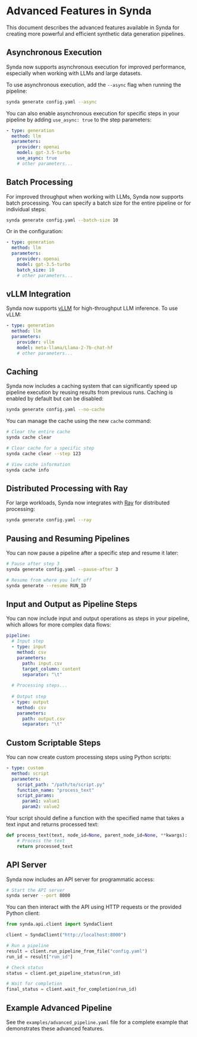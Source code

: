 # Advanced Features in Synda

This document describes the advanced features available in Synda for creating more powerful and efficient synthetic data generation pipelines.

## Asynchronous Execution

Synda now supports asynchronous execution for improved performance, especially when working with LLMs and large datasets.

To use asynchronous execution, add the `--async` flag when running the pipeline:

```bash
synda generate config.yaml --async
```

You can also enable asynchronous execution for specific steps in your pipeline by adding `use_async: true` to the step parameters:

```yaml
- type: generation
  method: llm
  parameters:
    provider: openai
    model: gpt-3.5-turbo
    use_async: true
    # other parameters...
```

## Batch Processing

For improved throughput when working with LLMs, Synda now supports batch processing. You can specify a batch size for the entire pipeline or for individual steps:

```bash
synda generate config.yaml --batch-size 10
```

Or in the configuration:

```yaml
- type: generation
  method: llm
  parameters:
    provider: openai
    model: gpt-3.5-turbo
    batch_size: 10
    # other parameters...
```

## vLLM Integration

Synda now supports [vLLM](https://github.com/vllm-project/vllm) for high-throughput LLM inference. To use vLLM:

```yaml
- type: generation
  method: llm
  parameters:
    provider: vllm
    model: meta-llama/Llama-2-7b-chat-hf
    # other parameters...
```

## Caching

Synda now includes a caching system that can significantly speed up pipeline execution by reusing results from previous runs. Caching is enabled by default but can be disabled:

```bash
synda generate config.yaml --no-cache
```

You can manage the cache using the new `cache` command:

```bash
# Clear the entire cache
synda cache clear

# Clear cache for a specific step
synda cache clear --step 123

# View cache information
synda cache info
```

## Distributed Processing with Ray

For large workloads, Synda now integrates with [Ray](https://ray.io/) for distributed processing:

```bash
synda generate config.yaml --ray
```

## Pausing and Resuming Pipelines

You can now pause a pipeline after a specific step and resume it later:

```bash
# Pause after step 3
synda generate config.yaml --pause-after 3

# Resume from where you left off
synda generate --resume RUN_ID
```

## Input and Output as Pipeline Steps

You can now include input and output operations as steps in your pipeline, which allows for more complex data flows:

```yaml
pipeline:
  # Input step
  - type: input
    method: csv
    parameters:
      path: input.csv
      target_column: content
      separator: "\t"
  
  # Processing steps...
  
  # Output step
  - type: output
    method: csv
    parameters:
      path: output.csv
      separator: "\t"
```

## Custom Scriptable Steps

You can now create custom processing steps using Python scripts:

```yaml
- type: custom
  method: script
  parameters:
    script_path: "/path/to/script.py"
    function_name: "process_text"
    script_params:
      param1: value1
      param2: value2
```

Your script should define a function with the specified name that takes a text input and returns processed text:

```python
def process_text(text, node_id=None, parent_node_id=None, **kwargs):
    # Process the text
    return processed_text
```

## API Server

Synda now includes an API server for programmatic access:

```bash
# Start the API server
synda server --port 8000
```

You can then interact with the API using HTTP requests or the provided Python client:

```python
from synda.api.client import SyndaClient

client = SyndaClient("http://localhost:8000")

# Run a pipeline
result = client.run_pipeline_from_file("config.yaml")
run_id = result["run_id"]

# Check status
status = client.get_pipeline_status(run_id)

# Wait for completion
final_status = client.wait_for_completion(run_id)
```

## Example Advanced Pipeline

See the `examples/advanced_pipeline.yaml` file for a complete example that demonstrates these advanced features.